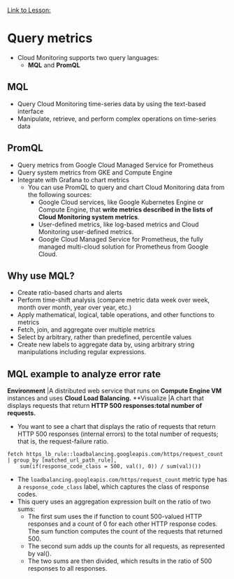 [Link to Lesson:](https://www.cloudskillsboost.google/paths/15/course_templates/99/video/432491)

# Query metrics
- Cloud Monitoring supports two query languages:
    - **MQL** and **PromQL**

## MQL
- Query Cloud Monitoring time-series data by using the text-based interface
- Manipulate, retrieve, and perform complex operations on time-series data

## PromQL
- Query metrics from Google Cloud Managed Service for Prometheus
- Query system metrics from GKE and Compute Engine
- Integrate with Grafana to chart metrics
    - You can use PromQL to query and chart Cloud Monitoring data from the following sources:
        - Google Cloud services, like Google Kubernetes Engine or Compute Engine, that **write metrics described in the lists of Cloud Monitoring system metrics**.
        - User-defined metrics, like log-based metrics and Cloud Monitoring user-defined metrics.
        - Google Cloud Managed Service for Prometheus, the fully managed multi-cloud solution for Prometheus from Google Cloud.

## Why use MQL?
- Create ratio-based charts and alerts
- Perform time-shift analysis (compare metric data week over week, month over month, year over year, etc.)
- Apply mathematical, logical, table operations, and other functions to metrics
- Fetch, join, and aggregate over multiple metrics
- Select by arbitrary, rather than predefined, percentile values
- Create new labels to aggregate data by, using arbitrary string manipulations including regular expressions.

## MQL example to analyze error rate
**Environment** |A distributed web service that runs on **Compute Engine VM** instances and uses **Cloud Load Balancing.**
**Visualize |A chart that displays requests that return **HTTP 500 responses:total number of requests.**
- You want to see a chart that displays the ratio of requests that return HTTP 500 responses (internal errors) to the total number of requests; that is, the request-failure ratio.
```
fetch https_lb_rule::loadbalancing.googleapis.com/https/request_count | group_by [matched_url_path_rule],
    sum(if(response_code_class = 500, val(), 0)) / sum(val)())
```
- The `loadbalancing.googleapis.com/https/request_count` metric type has a `response_code_class` label, which captures the class of response codes.
- This query uses an aggregation expression built on the ratio of two sums:
    - The first sum uses the if function to count 500-valued HTTP responses and a count of 0 for each other HTTP response codes. The sum function computes the count of the requests that returned 500.
    - The second sum adds up the counts for all requests, as represented by val().
    - The two sums are then divided, which results in the ratio of 500 responses to all responses.

